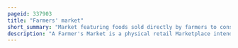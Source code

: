 ```yaml
---
pageid: 337903
title: "Farmers' market"
short_summary: "Market featuring foods sold directly by farmers to consumers"
description: "A Farmer's Market is a physical retail Marketplace intended to sell Food directly to Consumers by Farmers. Farmers' Markets may be Indoors or Outdoors and typically Consist of Booths, Tables or stands where Farmers sell their Produce, live Animals and Plants, and sometimes prepared Foods and Beverages. Farmers Markets exist in many Countries worldwide and reflect the local Culture and Economy. The Size of the Market may be just a few Stalls or it may be as big as several City Blocks. Due to their Nature they tend to be less rigidly regulated than retail Produce Shops."
---
```

